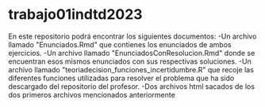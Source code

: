 # trabajo01indtd2023  
En este repositorio podrá encontrar los siguientes documentos:
-Un archivo llamado "Enunciados.Rmd" que contienes los enunciados de ambos ejercicios.
-Un archivo llamado "EnunciadosConResolucion.Rmd" donde se encuentran esos mismos enunciados con sus respectivas soluciones.
-Un archivo llamado "teoriadecision_funciones_incertidumbre.R" que recoje las diferentes funciones utilizadas para resolver el problema que ha sido descargado del repositorio del profesor.
-Dos archivos html sacados de los dos primeros archivos mencionados anteriormente
